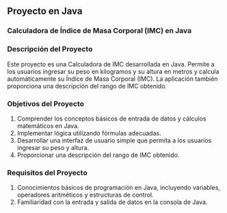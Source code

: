 ## Proyecto en Java

### Calculadora de Índice de Masa Corporal (IMC) en Java

### Descripción del Proyecto

Este proyecto es una Calculadora de IMC desarrollada en Java. Permite a los usuarios ingresar su peso en kilogramos y su altura en metros y calcula automáticamente su Índice de Masa Corporal (IMC). La aplicación también proporciona una descripción del rango de IMC obtenido.

### Objetivos del Proyecto

1. Comprender los conceptos básicos de entrada de datos y cálculos matemáticos en Java.
2. Implementar lógica utilizando fórmulas adecuadas.
3. Desarrollar una interfaz de usuario simple que permita a los usuarios ingresar su peso y altura.
4. Proporcionar una descripción del rango de IMC obtenido.

### Requisitos del Proyecto

1. Conocimientos básicos de programación en Java, incluyendo variables, operadores aritméticos y estructuras de control.
2. Familiaridad con la entrada y salida de datos en la consola de Java.

